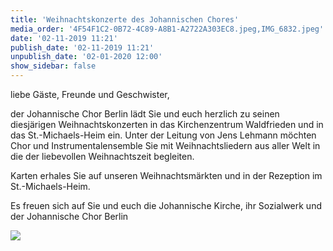 ```yaml
---
title: 'Weihnachtskonzerte des Johannischen Chores'
media_order: '4F54F1C2-0B72-4C89-A8B1-A2722A303EC8.jpeg,IMG_6832.jpeg'
date: '02-11-2019 11:21'
publish_date: '02-11-2019 11:21'
unpublish_date: '02-01-2020 12:00'
show_sidebar: false
---
```


liebe Gäste, Freunde und Geschwister,

der Johannische Chor Berlin lädt Sie und euch herzlich zu seinen diesjärigen Weihnachtskonzerten in das Kirchenzentrum Waldfrieden und in das St.-Michaels-Heim ein. Unter der Leitung von Jens Lehmann möchten Chor und Instrumentalensemble Sie mit Weihnachtsliedern aus aller Welt in die der liebevollen Weihnachtszeit begleiten.

Karten erhales Sie auf unseren Weihnachtsmärkten und in der Rezeption im St.-Michaels-Heim.

Es freuen sich auf Sie und euch die Johannische Kirche, ihr Sozialwerk und der Johannische Chor Berlin

![](https://smh-gemeinden.de/user/pages/02.news/17.weihnachtskonzerte-des-johannischen-chores/IMG_6832.jpeg)